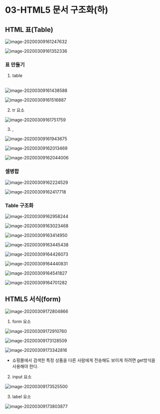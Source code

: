 # 03-HTML5 문서 구조화(하)

## HTML 표(Table)

![image-20200309161247632](C:\Users\user\AppData\Roaming\Typora\typora-user-images\image-20200309161247632.png)

![image-20200309161352336](C:\Users\user\AppData\Roaming\Typora\typora-user-images\image-20200309161352336.png)

### 표 만들기

1. table <table></table>

![image-20200309161438588](C:\Users\user\AppData\Roaming\Typora\typora-user-images\image-20200309161438588.png)

![image-20200309161516887](C:\Users\user\AppData\Roaming\Typora\typora-user-images\image-20200309161516887.png)

2. tr 요소 <tr></tr>

![image-20200309161751759](C:\Users\user\AppData\Roaming\Typora\typora-user-images\image-20200309161751759.png)

3. <td></td>, <th></th>

![image-20200309161943675](C:\Users\user\AppData\Roaming\Typora\typora-user-images\image-20200309161943675.png)

![image-20200309162013469](C:\Users\user\AppData\Roaming\Typora\typora-user-images\image-20200309162013469.png)

![image-20200309162044006](C:\Users\user\AppData\Roaming\Typora\typora-user-images\image-20200309162044006.png)

### 셀병합

![image-20200309162224529](C:\Users\user\AppData\Roaming\Typora\typora-user-images\image-20200309162224529.png)

![image-20200309162417718](C:\Users\user\AppData\Roaming\Typora\typora-user-images\image-20200309162417718.png)

### Table 구조화

![image-20200309162958244](C:\Users\user\AppData\Roaming\Typora\typora-user-images\image-20200309162958244.png)

![image-20200309163023468](C:\Users\user\AppData\Roaming\Typora\typora-user-images\image-20200309163023468.png)

![image-20200309163414950](C:\Users\user\AppData\Roaming\Typora\typora-user-images\image-20200309163414950.png)

![image-20200309163445438](C:\Users\user\AppData\Roaming\Typora\typora-user-images\image-20200309163445438.png)

![image-20200309164426073](C:\Users\user\AppData\Roaming\Typora\typora-user-images\image-20200309164426073.png)

![image-20200309164440831](C:\Users\user\AppData\Roaming\Typora\typora-user-images\image-20200309164440831.png)

![image-20200309164541827](C:\Users\user\AppData\Roaming\Typora\typora-user-images\image-20200309164541827.png)

![image-20200309164701282](C:\Users\user\AppData\Roaming\Typora\typora-user-images\image-20200309164701282.png)



## HTML5 서식(form)

![image-20200309172804866](C:\Users\user\AppData\Roaming\Typora\typora-user-images\image-20200309172804866.png)

1. form 요소

![image-20200309172910760](C:\Users\user\AppData\Roaming\Typora\typora-user-images\image-20200309172910760.png)

![image-20200309173128509](C:\Users\user\AppData\Roaming\Typora\typora-user-images\image-20200309173128509.png)

![image-20200309173342816](C:\Users\user\AppData\Roaming\Typora\typora-user-images\image-20200309173342816.png)

- 쇼핑몰에서 검색한 특정 상품을 다른 사람에게 전송해도 보이게 하려면 get방식을 사용해야 한다.

2. input 요소

![image-20200309173525500](C:\Users\user\AppData\Roaming\Typora\typora-user-images\image-20200309173525500.png)

3. label 요소

![image-20200309173803877](C:\Users\user\AppData\Roaming\Typora\typora-user-images\image-20200309173803877.png)